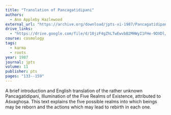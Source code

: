 ```yaml
---
title: "Translation of Pancagatidipani"
authors:
  - Ann Appleby Hazlewood
external_url: "https://archive.org/download/jpts-xi-1987/Pancagatidipani_%20Illumination%20of%20the%20Five%20Realms%20of%20Existence%20-%20Ann%20Appleby%20Hazlewood_text.pdf"
drive_links:
  - "https://drive.google.com/file/d/10jzF4gZhLTwEwvbB2MHWyI1FHe-9DXDl/view?usp=sharing"
course: cosmology
tags:
  - karma
  - roots
year: 1987
journal: jpts
volume: 11
publisher: pts
pages: "133--159"
---
```


A brief introduction and English translation of the rather unknown Pancagatidipani, Illumination of the Five Realms of Existence, attributed to Aśvaghoṣa. This text explains the five possible realms into which beings may be reborn and the actions which may lead to rebirth in each one.
